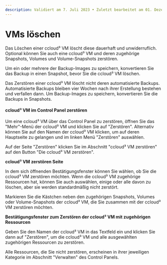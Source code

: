 ```yaml
---
description: Validiert am 7. Juli 2023 • Zuletzt bearbeitet am 01. Dezember 2023
---
```


# VMs löschen

Das Löschen einer ccloud³ VM löscht diese dauerhaft und unwiderruflich. Optional können Sie auch eine ccloud³ VM und deren zugehörige Snapshots, Volumes und Volume-Snapshots zerstören.

Um ein oder mehrere der Backup-Images zu speichern, konvertieren Sie das Backup in einen Snapshot, bevor Sie die ccloud³ VM löschen.

Das Zerstören einer ccloud³ VM löscht nicht deren automatisierte Backups. Automatisierte Backups bleiben vier Wochen nach ihrer Erstellung bestehen und verfallen dann. Um Backup-Images zu speichern, konvertieren Sie die Backups in Snapshots.

#### ccloud³ VM im Control Panel zerstören

Um eine ccloud³ VM über das Control Panel zu zerstören, öffnen Sie das "Mehr"-Menü der ccloud³ VM und klicken Sie auf "Zerstören". Alternativ können Sie auf den Namen der ccloud³ VM klicken, um auf deren Hauptseite zu gelangen und im linken Menü "Zerstören" auswählen.

Auf der Seite "Zerstören" klicken Sie im Abschnitt "ccloud³ VM zerstören" auf den Button "Die ccloud³ VM zerstören".

**ccloud³ VM zerstören Seite**

In dem sich öffnenden Bestätigungsfenster können Sie wählen, ob Sie die ccloud³ VM zerstören möchten. Wenn die ccloud³ VM zugehörige Ressourcen hat, können Sie auch auswählen, einige oder alle davon zu löschen, aber sie werden standardmäßig nicht zerstört.

Markieren Sie die Kästchen neben den zugehörigen Snapshots, Volumes oder Volume-Snapshots der ccloud³ VM, die Sie zusammen mit der ccloud³ VM zerstören möchten.

**Bestätigungsfenster zum Zerstören der ccloud³ VM mit zugehörigen Ressourcen**

Geben Sie den Namen der ccloud³ VM in das Textfeld ein und klicken Sie dann auf "Zerstören", um die ccloud³ VM und alle ausgewählten zugehörigen Ressourcen zu zerstören.

Alle Ressourcen, die Sie nicht zerstören, erscheinen in ihrer jeweiligen Kategorie im Abschnitt "Verwalten" des Control Panels.
